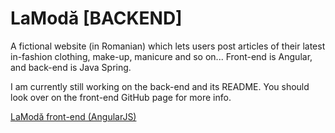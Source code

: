 # LaModă [BACKEND]

A fictional website (in Romanian) which lets users post articles of their latest in-fashion 
clothing, make-up, manicure and so on... Front-end is Angular, and back-end is Java Spring.

I am currently still working on the back-end and its README.
You should look over on the front-end GitHub page for more info.

[LaModă front-end (AngularJS)](https://github.com/fishydarwin/LaModa)